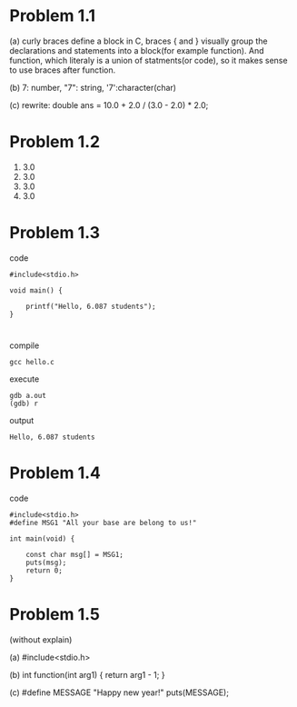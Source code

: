 # Problem 1.1

(a) curly braces define a block in C, braces { and } visually group the declarations and statements into a block(for example function). And function, which literaly is a union of statments(or code), so it makes sense to use braces after function.

(b) 7: number, "7": string, '7':character(char)

(c) rewrite: double ans = 10.0 + 2.0 / (3.0 - 2.0) * 2.0;

# Problem 1.2

1. 3.0
2. 3.0
3. 3.0
4. 3.0

# Problem 1.3

code
```
#include<stdio.h>

void main() {

    printf("Hello, 6.087 students");
}
```

#
compile
```
gcc hello.c
```

execute
```
gdb a.out
(gdb) r
```

output
```
Hello, 6.087 students
```

# Problem 1.4

code
```
#include<stdio.h>
#define MSG1 "All your base are belong to us!"

int main(void) {

    const char msg[] = MSG1;
    puts(msg);
    return 0;
}
```

# Problem 1.5

(without explain)

(a) #include<stdio.h>

(b)
int function(int arg1)
{
    return arg1 - 1;
}

(c)
#define MESSAGE "Happy new year!"
puts(MESSAGE);
